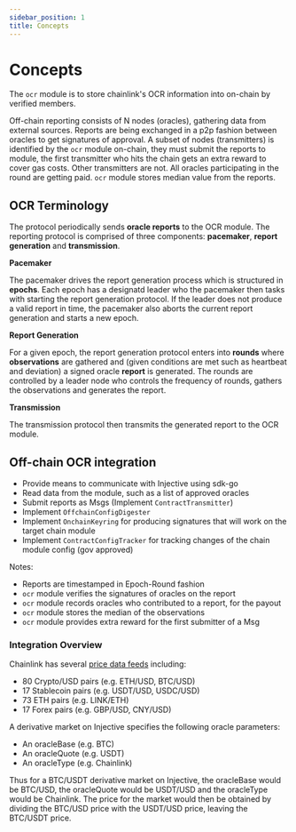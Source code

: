 ```yaml
---
sidebar_position: 1
title: Concepts
---
```


# Concepts

The `ocr` module is to store chainlink's OCR information into on-chain by verified members.

Off-chain reporting consists of N nodes (oracles), gathering data from external sources. Reports are being exchanged in a p2p fashion between oracles to get signatures of approval. A subset of nodes (transmitters) is identified by the `ocr` module on-chain, they must submit the reports to module, the first transmitter who hits the chain gets an extra reward to cover gas costs. Other transmitters are not. All oracles participating in the round are getting paid. `ocr` module stores median value from the reports.

## OCR Terminology

The protocol periodically sends **oracle reports** to the OCR module. The reporting protocol is comprised of three components: **pacemaker**, **report generation** and **transmission**.

**Pacemaker**

The pacemaker drives the report generation process which is structured in **epochs**. Each epoch has a designatd leader who the pacemaker then tasks with starting the report generation protocol. If the leader does not produce a valid report in time, the pacemaker also aborts the current report generation and starts a new epoch.

**Report Generation**

For a given epoch, the report generation protocol enters into **rounds** where **observations** are gathered and (given conditions are met such as heartbeat and deviation) a signed oracle **report** is generated. The rounds are controlled by a leader node who controls the frequency of rounds, gathers the observations and generates the report.

**Transmission**

The transmission protocol then transmits the generated report to the OCR module.

## Off-chain OCR integration

* Provide means to communicate with Injective using sdk-go
* Read data from the module, such as a list of approved oracles
* Submit reports as Msgs (Implement `ContractTransmitter`)
* Implement `OffchainConfigDigester`
* Implement `OnchainKeyring` for producing signatures that will work on the target chain module
* Implement `ContractConfigTracker` for tracking changes of the chain module config (gov approved)

Notes:

* Reports are timestamped in Epoch-Round fashion
* `ocr` module verifies the signatures of oracles on the report
* `ocr` module records oracles who contributed to a report, for the payout
* `ocr` module stores the median of the observations
* `ocr` module provides extra reward for the first submitter of a Msg

### Integration Overview

Chainlink has several [price data feeds](https://data.chain.link/feeds) including:

* 80 Crypto/USD pairs (e.g. ETH/USD, BTC/USD)
* 17 Stablecoin pairs (e.g. USDT/USD, USDC/USD)
* 73 ETH pairs (e.g. LINK/ETH)
* 17 Forex pairs (e.g. GBP/USD, CNY/USD)

A derivative market on Injective specifies the following oracle parameters:

* An oracleBase (e.g. BTC)
* An oracleQuote (e.g. USDT)
* An oracleType (e.g. Chainlink)

Thus for a BTC/USDT derivative market on Injective, the oracleBase would be BTC/USD, the oracleQuote would be USDT/USD and the oracleType would be Chainlink. The price for the market would then be obtained by dividing the BTC/USD price with the USDT/USD price, leaving the BTC/USDT price.

